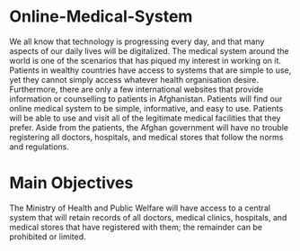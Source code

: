 # Online-Medical-System
We all know that technology is progressing every day, and that many aspects of our daily lives will be digitalized. The medical system around the world is one of the scenarios that has piqued my interest in working on it. Patients in wealthy countries have access to systems that are simple to use, yet they cannot simply access whatever health organisation desire. Furthermore, there are only a few international websites that provide information or counselling to patients in Afghanistan. Patients will find our online medical system to be simple, informative, and easy to use. Patients will be able to use and visit all of the legitimate medical facilities that they prefer. Aside from the patients, the Afghan government will have no trouble registering all doctors, hospitals, and medical stores that follow the norms and regulations. 
# Main Objectives
The Ministry of Health and Public Welfare will have access to a central system that will retain records of all doctors, medical clinics, hospitals, and medical stores that have registered with them; the remainder can be prohibited or limited.

